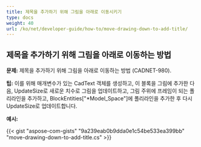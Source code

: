 ```yaml
---
title: 제목을 추가하기 위해 그림을 아래로 이동시키기
type: docs
weight: 40
url: /ko/net/developer-guide/how-to/move-drawing-down-to-add-title/
---
```


## **제목을 추가하기 위해 그림을 아래로 이동하는 방법**

**문제:** 제목을 추가하기 위해 그림을 아래로 이동하는 방법 (CADNET-980).

**팁:** 이를 위해 매개변수가 있는 CadText 객체를 생성하고, 이 블록을 그림에 추가한 다음, UpdateSize로 새로운 치수로 그림을 업데이트하고, 그림 주위에 프레임이 되는 폴리라인을 추가하고, BlockEntities["*Model_Space"]에 폴리라인을 추가한 후 다시 UpdateSize로 업데이트합니다.

**예시:**

{{< gist "aspose-com-gists" "9a239eab0b9dda0e1c54be533ea399bb" "move-drawing-down-to-add-title.cs" >}}
